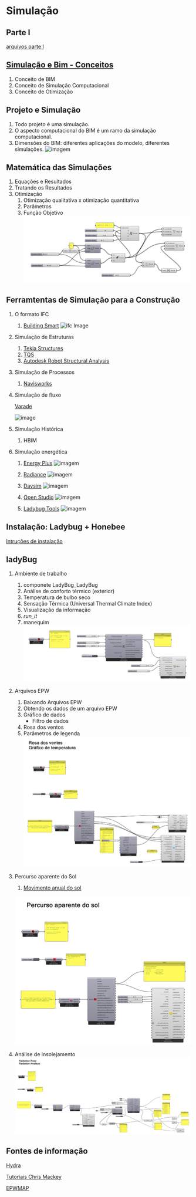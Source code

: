 # Simulação

## Parte I
[arquivos parte I](.\Arquivos\Arquivos_Parte_I.zip)

## [Simulação e Bim - Conceitos](.\Conceitos\Simulação_e_BIM.md)

1. Conceito de BIM
1. Conceito de Simulação Computacional
1. Conceito de Otimização

## Projeto e Simulação

1. Todo projeto é uma simulação.
1. O aspecto computacional do BIM é um ramo da simulação computacional.
1. Dimensões do BIM: diferentes aplicações do modelo, diferentes simulações.
![imagem](https://s3-eu-west-1.amazonaws.com/drawbotics-blog/2018/10/BIM3.jpg)

## Matemática das Simulações

1. Equações e Resultados
1. Tratando os Resultados
1. Otimização
    1. Otimização qualitativa x otimização quantitativa
    1. Parâmetros
    1. Função Objetivo
![imagem](.\imagens\Modelo_computacional.png)

## Ferramtentas de Simulação para a Construção

1. O formato IFC

    1. [Building Smart](https://www.buildingsmart.org/)
    ![ifc Image](https://standards.buildingsmart.org/IFC/DEV/IFC4_2/FINAL/HTML/img/IFC4_layered_architecture.png)

1. Simulação de Estruturas

    1. [Tekla Structures](https://www.tekla.com/br/produtos/tekla-structures)
    1. [TQS](http://www.tqs.com.br/)
    1. [Autodesk Robot Structural Analysis](https://www.autodesk.com/products/robot-structural-analysis/overview)

1. Simulação de Processos

    1. [Navisworks](https://www.autodesk.com.br/products/navisworks/overview)

1. Simulação de fluxo

    [Varade](http://www.vadere.org)

    ![image](http://www.vadere.org/wp-content/uploads/2016/12/Bottleneck01-768x416.png)

1. Simulação Histórica
    1. HBIM

1. Simulação energética
    1. [Energy Plus](https://energyplus.net/)
    ![imagem](https://energyplus.net/sites/all/modules/custom/nrel_custom/images/quickstart_3.png)

    1. [Radiance](https://www.radiance-online.org/)
    ![imagem](https://www.radiance-online.org/copy_of_NYT_sunrise.jpg)

    1. [Daysim](http://daysim.ning.com/)
    ![imagem](http://web.mit.edu/SustainableDesignLab/projects/Daysim/DAYSIM_Flowchart_radfiles2daysim.jpg)

    1. [Open Studio](https://www.openstudio.net/)
    ![imagem](http://nrel.github.io/OpenStudio-user-documentation/img/os_interface/overview.png)

    1. [Ladybug Tools](https://www.ladybug.tools)
    ![imagem](http://api.ning.com/files/n6JmThHrscbO0NxgLueUYrQPy4fLA8xdzP2COHyD1QEQ3DwfUxXlyjBtQMAxuSYvCXRAw0TfZ25DeARWbsMBKw0*wFlKWzeT/Untitledpresentation.png?width=1200)

## Instalação: Ladybug + Honebee

[Intruções de instalação](https://github.com/mostaphaRoudsari/ladybug/wiki/Installation-Instructions)

## ladyBug

1. Ambiente de trabalho
    1. componete LadyBug_LadyBug
    1. Análise de conforto térmico (exterior)
    1. Temperatura de bulbo seco
    1. Sensação Térmica (Universal Thermal Climate Index)
    1. Visualização da informação
    1. *run_it*
    1. manequim
        ![Imagem](.\imagens\LadyBug_00.png)
1. Arquivos EPW
    1. Baixando Arquivos EPW
    1. Obtendo os dados de um arquivo EPW
    1. Gráfico de dados
        * Filtro de dados
    1. Rosa dos ventos
    1. Parâmetros de legenda
        ![Imagem](.\imagens\LadyBug_01.png)

1. Percurso aparente do Sol

    1. [Movimento anual do sol](http://www.if.ufrgs.br/fis02001/aulas/aula_movsol.htm)

    ![Imagem](.\imagens\LadyBug_02.png)

1. Análise de insolejamento
     ![Imagem](.\imagens\LadyBug_03.png)

## Fontes de informação

[Hydra](https://hydrashare.github.io/hydra/)

[Tutoriais Chris Mackey](https://www.youtube.com/playlist?list=PLruLh1AdY-Sho45_D4BV1HKcIz7oVmZ8v)

[EPWMAP](https://www.ladybug.tools/epwmap/)
